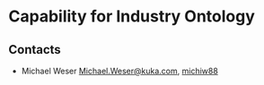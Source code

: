 # Capability for Industry Ontology


## Contacts

- Michael Weser [Michael.Weser@kuka.com](mailto:Michael.Weser@kuka.com), [michiw88](https://github.com/michiw88)
